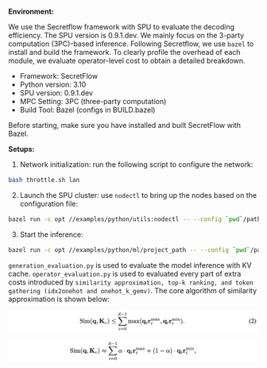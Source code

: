 **Environment:**

We use the Secretflow framework with SPU to evaluate the decoding efficiency. The SPU version is 0.9.1.dev. We mainly focus on the 3-party computation (3PC)-based inference.
Following Secretflow, we use `bazel` to install and build the framework. 
To clearly profile the overhead of each module, we evaluate operator-level cost to obtain a detailed breakdown.

* Framework: SecretFlow
* Python version: 3.10
* SPU version: 0.9.1.dev
* MPC Setting: 3PC (three-party computation)
* Build Tool: Bazel (configs in BUILD.bazel)

Before starting, make sure you have installed and built SecretFlow with Bazel.

**Setups:**

1. Network initialization: run the following script to configure the network:
```bash
bash throttle.sh lan
```

2. Launch the SPU cluster: use `nodectl` to bring up the nodes based on the configuration file:
```bash
bazel run -c opt //examples/python/utils:nodectl -- --config `pwd`/path/3pc.json up
```

3. Start the inference:
```bash
bazel run -c opt //examples/python/ml/project_path -- --config `pwd`/path/3pc.json
```

`generation_evaluation.py` is used to evaluate the model inference with KV cache. `operator_evaluation.py` is used to evaluated every part of extra costs introduced by `similarity approximation, top-k ranking, and token gathering (idx2onehot and onehot_k_gemv)`.
The core algorithm of similarity approximation is shown below:

![Description](../imgs/img1.png)

![Description](../imgs/img2.png)